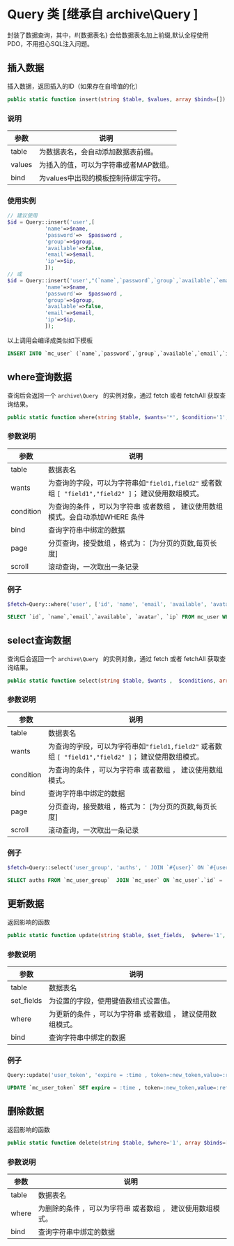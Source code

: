 # Query 类 [继承自 archive\\Query ]

封装了数据查询，其中，#{数据表名} 会给数据表名加上前缀,默认全程使用PDO，不用担心SQL注入问题。


## 插入数据

插入数据，返回插入的ID（如果存在自增值的化）

```php
public static function insert(string $table, $values, array $binds=[]):int
```
### 说明
| 参数 | 说明 |
|------|------|
|table |为数据表名，会自动添加数据表前缀。|
|values| 为插入的值，可以为字符串或者MAP数组。|
|bind |为values中出现的模板控制待绑定字符。|

###  使用实例
```php
// 建议使用
$id = Query::insert('user',[
            'name'=>$name,
            'password'=>  $password ,
            'group'=>$group,
            'available'=>false,
            'email'=>$email,
            'ip'=>$ip,
            ]);
// 或
$id = Query::insert('user',"(`name`,`password`,`group`,`available`,`email`,`ip`)", [
            'name'=>$name,
            'password'=>  $password ,
            'group'=>$group,
            'available'=>false,
            'email'=>$email,
            'ip'=>$ip,
            ]);
```

以上调用会编译成类似如下模板

```sql
INSERT INTO `mc_user` (`name`,`password`,`group`,`available`,`email`,`ip`) VALUES (:name,:password,:group,:available,:email,:ip); 
```

## where查询数据
查询后会返回一个 `archive\Query ` 的实例对象，通过 fetch 或者 fetchAll 获取查询结果。

```php
public static function where(string $table, $wants='*', $condition='1', array $binds=[], array $page=null, bool $scroll=false)
```
### 参数说明

| 参数 | 说明 |
|------|------|
|table | 数据表名 | 
|wants | 为查询的字段，可以为字符串如`"field1,field2"` 或者数组 `[ "field1","field2" ]`； 建议使用数组模式。|
|condition | 为查询的条件 ，可以为字符串 或者数组 ， 建议使用数组模式。会自动添加WHERE 条件 |
| bind | 查询字符串中绑定的数据|
| page | 分页查询，接受数组 ，格式为： [为分页的页数,每页长度]  |
| scroll | 滚动查询，一次取出一条记录 |


### 例子

```php
$fetch=Query::where('user', ['id', 'name', 'email', 'available', 'avatar', 'ip'], '1', [], [$page, $count])->fetchAll();
```

```sql
SELECT `id`, `name`,`email`,`available`, `avatar`, `ip` FROM mc_user WHERE 1; 
```



## select查询数据
查询后会返回一个 `archive\Query ` 的实例对象，通过 fetch 或者 fetchAll 获取查询结果。

```php
public static function select(string $table, $wants ,  $conditions, array $binds=[], array $page=null, bool $scroll=false)
```
### 参数说明

| 参数 | 说明 |
|------|------|
|table | 数据表名 | 
|wants | 为查询的字段，可以为字符串如`"field1,field2"` 或者数组 `[ "field1","field2" ]`； 建议使用数组模式。|
|condition | 为查询的条件 ，可以为字符串 或者数组 ， 建议使用数组模式。|
| bind | 查询字符串中绑定的数据|
| page | 分页查询，接受数组 ，格式为： [为分页的页数,每页长度]  |
| scroll | 滚动查询，一次取出一条记录 |

### 例子
```php
$fetch=Query::select('user_group', 'auths', ' JOIN `#{user}` ON `#{user}`.`id` = :id  WHERE `user` = :id  or `#{user_group}`.`id` =`#{user}`.`group` LIMIT 1;', ['id'=>$uid])->fetch()
```

```sql
SELECT auths FROM `mc_user_group`  JOIN `mc_user` ON `mc_user`.`id` = :id  WHERE `user` = :id  or `mc_user_group`.`id` =`mc_user`.`group` LIMIT 1; 
```


## 更新数据
返回影响的函数

```php
public static function update(string $table, $set_fields,  $where='1', array $binds=[]):int
```

### 参数说明

| 参数 | 说明 |
|------|------|
|table | 数据表名 | 
|set_fields | 为设置的字段，使用键值数组式设置值。|
| where | 为更新的条件 ，可以为字符串 或者数组 ， 建议使用数组模式。|
| bind | 查询字符串中绑定的数据|

### 例子
```php
Query::update('user_token', 'expire = :time , token=:new_token,value=:refresh', 'id=:id AND UNIX_TIMESTAMP() < `time` + :alive AND value = :value ', ['id'=>$id, 'value'=>$value, 'new_token'=>$new, 'refresh'=>$refresh, 'time'=>time() + $get['beat'], 'alive'=>$get['alive']]);
```
```sql
UPDATE `mc_user_token` SET expire = :time , token=:new_token,value=:refresh  WHERE id=:id AND UNIX_TIMESTAMP() < `time` + :alive AND value = :value ; 
```

## 删除数据 
返回影响的函数

```php
public static function delete(string $table, $where='1', array $binds=[]):int
```

### 参数说明

| 参数 | 说明 |
|------|------|
|table | 数据表名 | 
| where | 为删除的条件 ，可以为字符串 或者数组 ， 建议使用数组模式。|
| bind | 查询字符串中绑定的数据|
